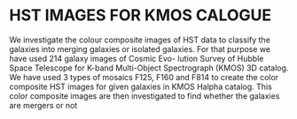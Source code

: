 # HST IMAGES FOR KMOS CALOGUE
We investigate the colour composite images of HST data to classify the galaxies into merging
galaxies or isolated galaxies. For that purpose we have used 214 galaxy images of Cosmic Evo-
lution Survey of Hubble Space Telescope for K-band Multi-Object Spectrograph (KMOS) 3D
catalog. We have used 3 types of mosaics F125, F160 and F814 to create the color composite
HST images for given galaxies in KMOS Halpha catalog. This color composite images are then
investigated to find whether the galaxies are mergers or not
